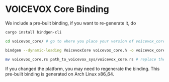 # VOICEVOX Core Binding

We include a pre-built binding, if you want to re-generate it, do

```bash
cargo install bindgen-cli

cd voicevox_core/ # go to where you place your version of voicevox_core

bindgen --dynamic-loading VoicevoxCore voicevox_core.h -o voicevox_core.rs

mv voicevox_core.rs path_to_voicevox_sys/voicevox_core.rs # replace the path to this directory
```

If you changed the platform, you may need to regenerate the binding. This pre-built binding is generated on Arch Linux x86_64.
